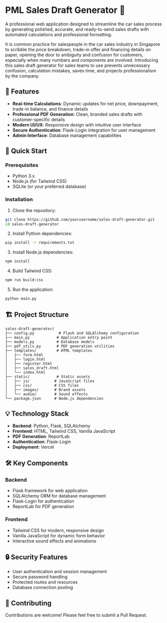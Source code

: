# PML Sales Draft Generator 🚗

A professional web application designed to streamline the car sales process by generating polished, accurate, and ready-to-send sales drafts with automated calculations and professional formatting.

It is common practice for salespeople in the car sales industry in Singapore to scribble the price breakdown, trade-in offer and financing details on paper, opening the door to ambiguity and confusion for customers, especially when many numbers and components are involved. Introducing this sales draft generator for sales teams to use prevents unnecessary confusion, calculation mistakes, saves time, and projects professionalism by the company.

## 🌟 Features

- **Real-time Calculations**: Dynamic updates for net price, downpayment, trade-in balance, and finance details
- **Professional PDF Generation**: Clean, branded sales drafts with customer-specific details
- **Modern UI/UX**: Responsive design with intuitive user interface
- **Secure Authentication**: Flask-Login integration for user management
- **Admin Interface**: Database management capabilities

## 🚀 Quick Start

### Prerequisites

- Python 3.x
- Node.js (for Tailwind CSS)
- SQLite (or your preferred database)

### Installation

1. Clone the repository:
```bash
git clone https://github.com/yourusername/sales-draft-generator.git
cd sales-draft-generator
```

2. Install Python dependencies:
```bash
pip install -r requirements.txt
```

3. Install Node.js dependencies:
```bash
npm install
```

4. Build Tailwind CSS:
```bash
npm run build:css
```

5. Run the application:
```bash
python main.py
```

## 🏗️ Project Structure

```
sales-draft-generator/
├── config.py           # Flask and SQLAlchemy configuration
├── main.py            # Application entry point
├── models.py          # Database models
├── pdf_utils.py       # PDF generation utilities
├── templates/         # HTML templates
│   ├── form.html
│   ├── login.html
│   ├── register.html
│   ├── sales_draft.html
│   └── index.html
├── static/            # Static assets
│   ├── js/           # JavaScript files
│   ├── css/          # CSS files
│   ├── images/       # Brand assets
│   └── audio/        # Sound effects
└── package.json      # Node.js dependencies
```

## 💡 Technology Stack

- **Backend**: Python, Flask, SQLAlchemy
- **Frontend**: HTML, Tailwind CSS, Vanilla JavaScript
- **PDF Generation**: ReportLab
- **Authentication**: Flask-Login
- **Deployment**: Vercel

## 🛠️ Key Components

### Backend
- Flask framework for web application
- SQLAlchemy ORM for database management
- Flask-Login for authentication
- ReportLab for PDF generation

### Frontend
- Tailwind CSS for modern, responsive design
- Vanilla JavaScript for dynamic form behavior
- Interactive sound effects and animations

## 🔒 Security Features

- User authentication and session management
- Secure password handling
- Protected routes and resources
- Database connection pooling

## 🤝 Contributing

Contributions are welcome! Please feel free to submit a Pull Request.


